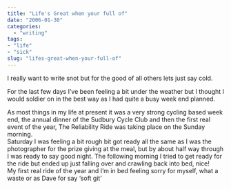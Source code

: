 ```yaml
---
title: "Life's Great when your full of"
date: "2006-01-30"
categories: 
  - "writing"
tags:
- "life"
- "sick"
slug: "lifes-great-when-your-full-of"
---
```


I really want to write snot but for the good of all others lets just say cold.

For the last few days I’ve been feeling a bit under the weather but I thought I would soldier on in the best way as I had quite a busy week end planned.

As most things in my life at present it was a very strong cycling based week end, the annual dinner of the Sudbury Cycle Club and then the first real event of the year, The Reliability Ride was taking place on the Sunday morning.  
Saturday I was feeling a bit rough bit got ready all the same as I was the photographer for the prize giving at the meal, but by about half way through I was ready to say good night. The following morning I tried to get ready for the ride but ended up just falling over and crawling back into bed, nice!  
My first real ride of the year and I’m in bed feeling sorry for myself, what a waste or as Dave for say ‘soft git’
